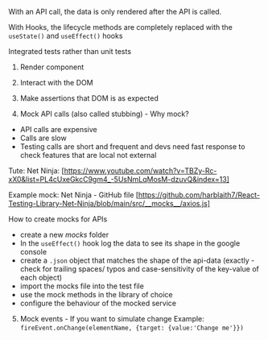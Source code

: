 With an API call, the data is only rendered after the API is called.

With Hooks, the lifecycle methods are completely replaced with the `useState()` and `useEffect()` hooks

Integrated tests rather than unit tests

1. Render component

2. Interact with the DOM

3. Make assertions that DOM is as expected

4. Mock API calls (also called stubbing) - Why mock?

- API calls are expensive
- Calls are slow
- Testing calls are short and frequent and devs need fast response to check features that are local not external

Tute: Net Ninja: [https://www.youtube.com/watch?v=TBZy-Rc-xX0&list=PL4cUxeGkcC9gm4_-5UsNmLqMosM-dzuvQ&index=13]

Example mock: Net Ninja - GitHub file [https://github.com/harblaith7/React-Testing-Library-Net-Ninja/blob/main/src/__mocks__/axios.js]

How to create mocks for APIs

- create a new _mocks_ folder
- In the `useEffect()` hook log the data to see its shape in the google console
- create a `.json` object that matches the shape of the api-data (exactly - check for trailing spaces/ typos and case-sensitivity of the key-value of each object)
- import the mocks file into the test file
- use the mock methods in the library of choice
- configure the behaviour of the mocked service

5. Mock events - If you want to simulate change
   Example:
   `fireEvent.onChange(elementName, {target: {value:'Change me'}})`
